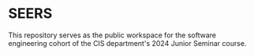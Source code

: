 # SEERS
This repository serves as the public workspace for the software engineering cohort of the CIS department's 2024 Junior Seminar course.
